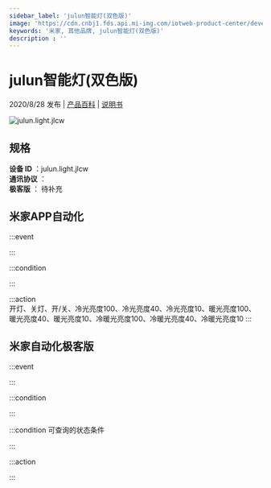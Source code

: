 ```yaml
---
sidebar_label: 'julun智能灯(双色版)'
image: 'https://cdn.cnbj1.fds.api.mi-img.com/iotweb-product-center/developer_1593692355203qJn6oqTw.png?GalaxyAccessKeyId=AKVGLQWBOVIRQ3XLEW&Expires=9223372036854775807&Signature=pv2xID4SCVYCQg/sATL+Le7vZP0='
keywords: '米家, 其他品牌, julun智能灯(双色版)'
description : ''
---
```

# julun智能灯(双色版)

2020/8/28 发布 | [产品百科](https://home.mi.com/webapp/content/baike/product/index.html?model=julun.light.jlcw/) | [说明书](https://home.mi.com/views/introduction.html?model=julun.light.jlcw&region=cn)

![julun.light.jlcw](https://cdn.cnbj1.fds.api.mi-img.com/iotweb-product-center/developer_1593692355203qJn6oqTw.png?GalaxyAccessKeyId=AKVGLQWBOVIRQ3XLEW&Expires=9223372036854775807&Signature=pv2xID4SCVYCQg/sATL+Le7vZP0=)

## 规格  
> 
**设备 ID** ：julun.light.jlcw  
**通讯协议** ：  
**极客版**  ： 待补充 


## 米家APP自动化  

:::event  

:::

:::condition  

:::

:::action   
开灯、关灯、开/关、冷光亮度100、冷光亮度40、冷光亮度10、暖光亮度100、暖光亮度40、暖光亮度10、冷暖光亮度100、冷暖光亮度40、冷暖光亮度10
:::

## 米家自动化极客版  

:::event  

:::

:::condition  

:::

:::condition 可查询的状态条件  

:::

:::action  

:::

        
